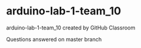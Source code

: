# arduino-lab-1-team_10
arduino-lab-1-team_10 created by GitHub Classroom

Questions answered on master branch